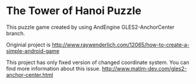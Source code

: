 The Tower of Hanoi Puzzle 
============

This puzzle game created by using AndEngine GLES2-AnchorCenter branch.

Originial project is http://www.raywenderlich.com/12065/how-to-create-a-simple-android-game

This project has only fixed version of changed coordinate system. You can find more information about this issue.
http://www.matim-dev.com/gles2-anchor-center.html

